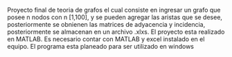 Proyecto final de teoria de grafos el cual consiste en ingresar un grafo que posee n nodos con n [1,100], y se pueden agregar las aristas que se desee, posteriormente se obnienen las matrices de adyacencia y incidencia, posteriormente se almacenan en un archivo .xlxs. El proyecto esta realizado en MATLAB. Es necesario contar con MATLAB y excel instalado en el equipo. El programa esta planeado para ser utilizado en windows
